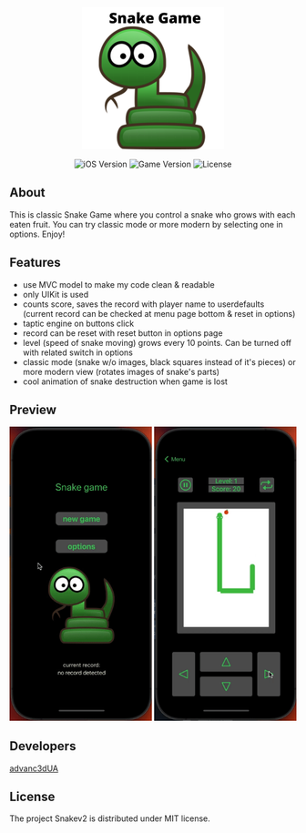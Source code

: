 <p align="center">
      <img src="https://github.com/advanc3dUA/Snakev2/blob/main/Snake%20Game.png" alt= "project Logo" width="250">
</p>

<p align="center">
   <img src="https://img.shields.io/badge/iOS-14.4%2B-blueviolet" alt="iOS Version">
   <img src="https://img.shields.io/badge/Version-1.0-blue" alt="Game Version">
   <img src="https://img.shields.io/badge/License-MIT-source" alt="License">
</p>

## About

This is classic Snake Game where you control a snake who grows with each eaten fruit. You can try classic mode or more modern by selecting one in options. Enjoy!

## Features
- use MVC model to make my code clean & readable
- only UIKit is used
- counts score, saves the record with player name to userdefaults (current record can be checked at menu page bottom & reset in options)
- taptic engine on buttons click
- record can be reset with reset button in options page
- level (speed of snake moving) grows every 10 points. Can be turned off with related switch in options
- classic mode (snake w/o images, black squares instead of it's pieces) or more modern view (rotates images of snake's parts)
- cool animation of snake destruction when game is lost

## Preview

<p align="center">
      <img src="https://github.com/advanc3dUA/Snakev2/blob/main/Preview-1.gif" alt= "project Logo" width="250">
      <img src="https://github.com/advanc3dUA/Snakev2/blob/main/Preview-2.gif" alt= "project Logo" width="250">
</p>


## Developers
[advanc3dUA](https://github.com/advanc3dUA)

## License
The project Snakev2 is distributed under MIT license.
